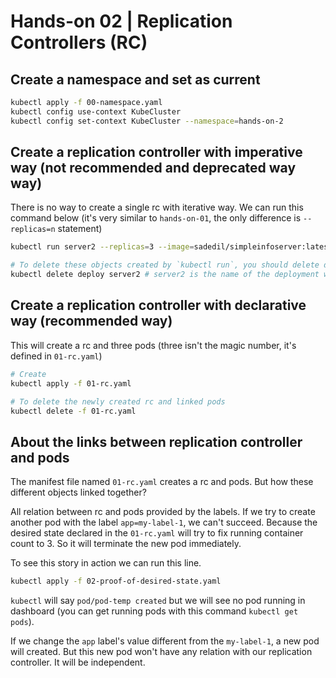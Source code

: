 # Hands-on 02 | Replication Controllers (RC)

## Create a namespace and set as current

```bash
kubectl apply -f 00-namespace.yaml
kubectl config use-context KubeCluster
kubectl config set-context KubeCluster --namespace=hands-on-2
```

## Create a replication controller with imperative way (not recommended and deprecated way way)

There is no way to create a single rc with iterative way. We can run this command below (it's very similar to `hands-on-01`, the only difference is `--replicas=n` statement)

```bash
kubectl run server2 --replicas=3 --image=sadedil/simpleinfoserver:latest # server2 is just an alias

# To delete these objects created by `kubectl run`, you should delete deployment
kubectl delete deploy server2 # server2 is the name of the deployment we've just created
```

## Create a replication controller with declarative way (recommended way)

This will create a rc and three pods (three isn't the magic number, it's defined in `01-rc.yaml`)
```bash
# Create
kubectl apply -f 01-rc.yaml

# To delete the newly created rc and linked pods
kubectl delete -f 01-rc.yaml
```

## About the links between replication controller and pods
The manifest file named `01-rc.yaml` creates a rc and pods. But how these different objects linked together?

All relation between rc and pods provided by the labels. If we try to create another pod with the label `app=my-label-1`, we can't succeed. Because the desired state declared in the `01-rc.yaml` will try to fix running container count to 3. So it will terminate the new pod immediately.

To see this story in action we can run this line.
```bash
kubectl apply -f 02-proof-of-desired-state.yaml
```

`kubectl` will say `pod/pod-temp created` but we will see no pod running in dashboard (you can get running pods with this command `kubectl get pods`).

If we change the `app` label's value different from the `my-label-1`, a new pod will created. But this new pod won't have any relation with our replication controller. It will be independent.